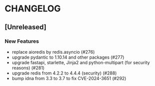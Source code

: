 # CHANGELOG

## [Unreleased]

### New Features

- replace aioredis by redis.asyncio (#276)
- upgrade pydantic to 1.10.14 and other packages (#277)
- upgrade fastapi, starlette, Jinja2 and python-multipart (for security reasons) (#281)
- upgrade redis from 4.2.2 to 4.4.4 (security) (#288)
- bump idna from 3.3 to 3.7 to fix CVE-2024-3651 (#292)


